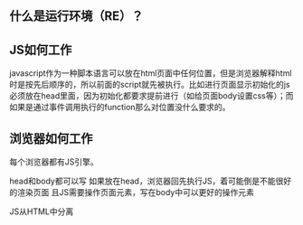 ## 什么是运行环境（RE）？

## JS如何工作

javascript作为一种脚本语言可以放在html页面中任何位置，但是浏览器解释html时是按先后顺序的，所以前面的script就先被执行。比如进行页面显示初始化的js必须放在head里面，因为初始化都要求提前进行（如给页面body设置css等）；而如果是通过事件调用执行的function那么对位置没什么要求的。


## 浏览器如何工作

每个浏览器都有JS引擎。

head和body都可以写
如果放在head，浏览器回先执行JS，着可能倒是不能很好的渲染页面
且JS需要操作页面元素，写在body中可以更好的操作元素

JS从HTML中分离

